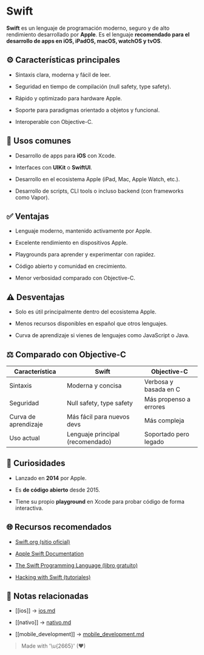 # Swift

**Swift** es un lenguaje de programación moderno, seguro y de alto rendimiento desarrollado por **Apple**. Es el lenguaje **recomendado para el desarrollo de apps en iOS, iPadOS, macOS, watchOS y tvOS**.

## ⚙️ Características principales

- Sintaxis clara, moderna y fácil de leer.
  
- Seguridad en tiempo de compilación (null safety, type safety).  
- Rápido y optimizado para hardware Apple.  
- Soporte para paradigmas orientado a objetos y funcional.  
- Interoperable con Objective-C.  

## 📲 Usos comunes

- Desarrollo de apps para **iOS** con Xcode.
  
- Interfaces con **UIKit** o **SwiftUI**.  
- Desarrollo en el ecosistema Apple (iPad, Mac, Apple Watch, etc.).  
- Desarrollo de scripts, CLI tools o incluso backend (con frameworks como Vapor).  

## ✅ Ventajas

- Lenguaje moderno, mantenido activamente por Apple.
  
- Excelente rendimiento en dispositivos Apple.  
- Playgrounds para aprender y experimentar con rapidez.  
- Código abierto y comunidad en crecimiento.  
- Menor verbosidad comparado con Objective-C.  

## ⚠️ Desventajas

- Solo es útil principalmente dentro del ecosistema Apple.
  
- Menos recursos disponibles en español que otros lenguajes.  
- Curva de aprendizaje si vienes de lenguajes como JavaScript o Java.  

## ⚖️ Comparado con Objective-C

| Característica       | Swift                            | Objective-C            |
| -------------------- | -------------------------------- | ---------------------- |
| Sintaxis             | Moderna y concisa                | Verbosa y basada en C  |
| Seguridad            | Null safety, type safety         | Más propenso a errores |
| Curva de aprendizaje | Más fácil para nuevos devs       | Más compleja           |
| Uso actual           | Lenguaje principal (recomendado) | Soportado pero legado  |

## 🌱 Curiosidades

- Lanzado en **2014** por Apple. 
 
- Es **de código abierto** desde 2015.  
- Tiene su propio **playground** en Xcode para probar código de forma interactiva.  

## 🌐 Recursos recomendados

- [Swift.org (sitio oficial)](https://swift.org/)  

- [Apple Swift Documentation](https://developer.apple.com/swift/)  
- [The Swift Programming Language (libro gratuito)](https://developer.apple.com/documentation/swift)  
- [Hacking with Swift (tutoriales)](https://www.hackingwithswift.com/)  

## 🔗 Notas relacionadas

- [[ios]] → [ios.md](/os/ios.md)  

- [[nativo]] → [nativo.md](/overview/nativo.md)  

- [[mobile_development]] → [mobile_development.md](/overview/mobile_development.md)  

> Made with '\u{2665}' (♥)
